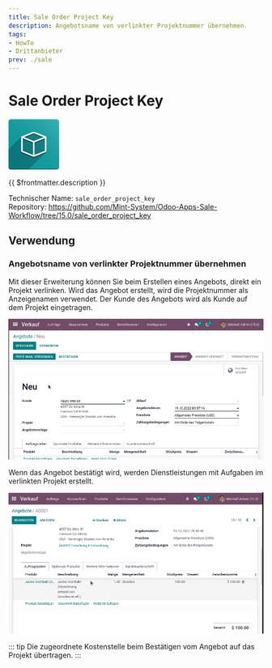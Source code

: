 ```yaml
---
title: Sale Order Project Key
description: Angebotsname von verlinkter Projektnummer übernehmen. 
tags:
- HowTo
- Drittanbieter
prev: ./sale
---
```

# Sale Order Project Key
![icon_oms_box](attachments/icon_oms_box.png)

{{ $frontmatter.description }}

Technischer Name: `sale_order_project_key`\
Repository: <https://github.com/Mint-System/Odoo-Apps-Sale-Workflow/tree/15.0/sale_order_project_key>

## Verwendung

### Angebotsname von verlinkter Projektnummer übernehmen

Mit dieser Erweiterung können Sie beim Erstellen eines Angebots, direkt ein Projekt verlinken. Wird das Angebot erstellt, wird die Projektnummer als Anzeigenamen verwendet. Der Kunde des Angebots wird als Kunde auf dem Projekt eingetragen.

![Sale Order Project Key](attachments/Sale%20Order%20Project%20Key.gif)

Wenn das Angebot bestätigt wird, werden Dienstleistungen mit Aufgaben im verlinkten Projekt erstellt.

![Sale Order Project Key Confirmation](attachments/Sale%20Order%20Project%20Key%20Confirmation.gif)

::: tip
Die zugeordnete Kostenstelle beim Bestätigen vom Angebot auf das Projekt übertragen.
:::